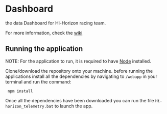 # Dashboard
the data Dashboard for Hi-Horizon racing team. 

For more information, check the [wiki](https://github.com/Hi-Horizon/Dashboard/wiki)

## Running the application
NOTE: For the application to run, it is required to have [Node](https://docs.npmjs.com/downloading-and-installing-node-js-and-npm) installed.

Clone/download the repository onto your machine. before running the applications install all the dependencies by navigating to ```/webapp``` in your terminal and run the command:
```
 npm install
```
Once all the dependencies have been downloaded you can run the file ```Hi-horizon_telemetry.bat``` to launch the app.


<!-- ## installation
clone the repository into your system and run the following commands to install the dependencies
```
pip install paho-mqtt
npm install
```
then you can host the website locally with:
```
npm run dev
```
And then run the python script MqttDataHandler.py to connect to the Mqtt broker -->
